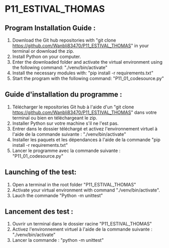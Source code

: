 P11_ESTIVAL_THOMAS
=================

Program Installation Guide :
----------------------------

1. Download the Git hub repositories with "git clone https://github.com/Wanbli83470/P11_ESTIVAL_THOMAS" in your terminal or download the zip.
2. Install Python on your computer.
3. Enter the downloaded folder and activate the virtual environment using the following command: "./venv/bin/activate"
4. Install the necessary modules with: "pip install -r requirements.txt"
5. Start the program with the following command: "P11_01_codesource.py"


Guide d'installation du programme :
----------------------------------

1. Télécharger le repositories Git hub à l'aide d'un "git clone https://github.com/Wanbli83470/P11_ESTIVAL_THOMAS" dans votre terminal ou bien en téléchargeant le zip.
2. Installer Python sur votre machine s'il ne l'est pas.
3. Entrer dans le dossier téléchargé et activez l'environnement virtuel à l'aide de la commande suivante : "./venv/bin/activate"
4. Installer les paquets et les dépendances à l'aide de la commande "pip install -r requirements.txt"
5. Lancer le programme avec la commande suivante : "P11_01_codesource.py"


Launching of the test:
----------------------
1. Open a terminal in the root folder "P11_ESTIVAL_THOMAS"
2. Activate your virtual environment with command "./venv/bin/activate".
3. Lauch the commande "Python -m unittest"

Lancement des test :
--------------------
1. Ouvrir un terminal dans le dossier racine "P11_ESTIVAL_THOMAS"
2. Activez l'environnement virtuel à l'aide de la commande suivante : "./venv/bin/activate"
3. Lancer la commande : "python -m unittest"